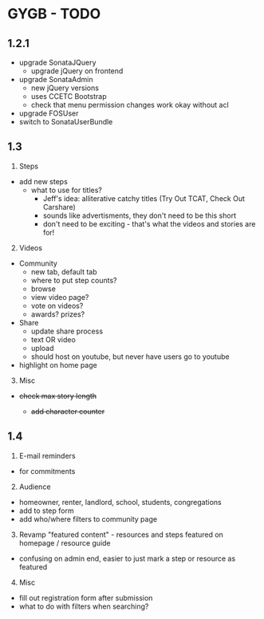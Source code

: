 # GYGB - TODO
	
## 1.2.1
- upgrade SonataJQuery
	- upgrade jQuery on frontend	
- upgrade SonataAdmin
	- new jQuery versions
	- uses CCETC Bootstrap
	- check that menu permission changes work okay without acl
- upgrade FOSUser	
- switch to SonataUserBundle
	
	
## 1.3	
1. Steps
 - add new steps
     - what to use for titles?
     	- Jeff's idea: alliterative catchy titles (Try Out TCAT, Check Out Carshare)
     	- sounds like advertisments, they don't need to be this short
     	- don't need to be exciting - that's what the videos and stories are for!
	
2. Videos	
 - Community
     - new tab, default tab
     - where to put step counts?
     - browse			
     - view video page?
     - vote on videos?
     - awards? prizes?
 - Share
     - update share process
     - text OR video						
     - upload		
     - should host on youtube, but never have users go to youtube
 - highlight on home page
 
3.	Misc
 - <del>check max story length
 	- <del>add character counter

## 1.4	
1.	E-mail reminders
 - for commitments
		
2.	Audience
 - homeowner, renter, landlord, school, students, congregations
 - add to step form
 - add who/where filters to community page						
								
3.	Revamp "featured content" - resources and steps featured on homepage / resource guide
 - confusing on admin end, easier to just mark a step or resource as featured
 
4. Misc
 - fill out registration form after submission
 - what to do with filters when searching?
